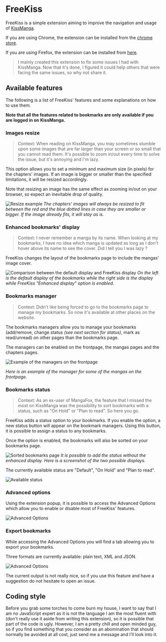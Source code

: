 # FreeKiss
FreeKiss is a simple extension aiming to improve the navigation and usage of [KissManga](http://kissmanga.com/).

If you are using Chrome, the extension can be installed from the [chrome store](https://chrome.google.com/webstore/detail/freekiss/jpndbkdfegaeebeehdmngbedkkchhflh).

If you are using Firefox, the extension can be installed from [here](https://addons.mozilla.org/en-US/firefox/addon/freekiss).

> I mainly created this extension to fix some issues I had with KissManga. Now that it's done, I figured it could help others that were facing the same issues, so why not share it.

## Available features

The following is a list of FreeKiss' features and some explanations on how to use them.

**Note that all the features related to bookmarks are only available if you are logged in on KissManga.**

### Images resize
> Context: When reading on KissManga, you may sometimes stumble upon some images that are far larger than your screen or so small that you cannot read them. It's possible to zoom in/out every time to solve the issue, but it's annoying and I'm lazy.

This option allows you to set a minimum and maximum size (in pixels) for the chapters' images. If an image is bigger or smaller than the specified limitations, it will be resized accordingly.

Note that resizing an image has the same effect as zooming in/out on your browser, so expect an inevitable drop of quality.

![Resize example](/../Screenshots/Images/Screenshots/Resize_Example.png)
*The chapters' images will always be resized to fit between the red and the blue dotted lines in case they are smaller or bigger. If the image already fits, it will stay as is.*

### Enhanced bookmarks' display
> Context: I never remember a manga by its name. When looking at my bookmarks, I have no idea which manga is updated as long as I don't hover above its name to see the cover. Did I tell you I was lazy ?

FreeKiss changes the layout of the bookmarks page to include the mangas' image cover.

![Comparison between the default display and FreeKiss display](/../Screenshots/Images/Screenshots/Enhanced_Display.png)
*On the left is the default display of the bookmarks while the right side is the display while FreeKiss "Enhanced display" option is enabled.*

### Bookmarks manager
> Context: Didn't like being forced to go to the bookmarks page to manage my bookmarks. So now it's available at other places on the website.

The bookmarks managers allow you to manage your bookmarks (add/remove, change status *(see next section for status)*, mark as read/unread) on other pages than the bookmarks page.

The managers can be enabled on the frontpage, the mangas pages and the chapters pages.

![Example of the managers on the frontpage](/../Screenshots/Images/Screenshots/Manager_Example.png)

*Here is an example of the manager for some of the mangas on the frontpage.*

### Bookmarks status
> Context: As an ex-user of MangaFox, the feature that I missed the most on KissManga was the possibility to sort bookmarks with a status, such as "On Hold" or "Plan to read". So here you go.

FreeKiss adds a status option to your bookmarks. If you enable the option, a new status button will appear on the bookmark managers. Using this button, it is possible to assign a status to any bookmarks.

Once the option is enabled, the bookmarks will also be sorted on your bookmarks page.

![Sorted bookmarks page](/../Screenshots/Images/Screenshots/Sort_Status.png)
*It is possible to add the status without the enhanced display. Here is a screenshot of the two possible displays.*

The currently available status are "Default", "On Hold" and "Plan to read".

![Available status](/../Screenshots/Images/Screenshots/Status.png)

### Advanced options

Using the extension popup, it is possible to access the Advanced Options which allow you to enable or disable most of FreeKiss' features.

![Advanced Options](/../Screenshots/Images/Screenshots/Advanced_Options.png)

### Export bookmarks

While accessing the Advanced Options you will find a tab allowing you to export your bookmarks.

Three formats are currently available: plain text, XML and JSON.

![Advanced Options](/../Screenshots/Images/Screenshots/Export.png)

The current output is not really nice, so if you use this feature and have a suggestion do not hesitate to open an issue.

## Coding style

Before you grab some torches to come burn my house, I want to say that I am no JavaScript expert as it is not the language I am the most fluent with (don't really use it aside from writing this extension), so it is possible that part of the code is ugly. However, I am a pretty chill and open minded guy, so if you find something that you consider as an abomination that should normally be avoided at all cost, just send me a message and I'll look into it.
